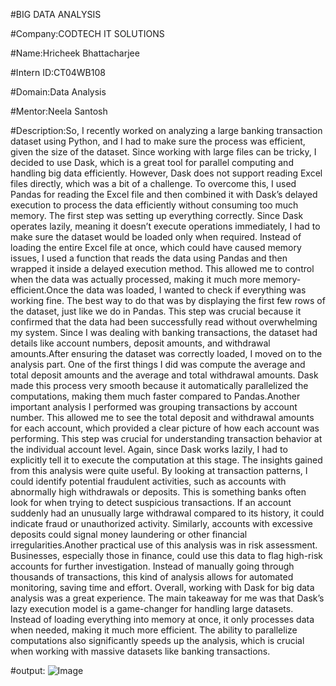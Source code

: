#BIG DATA ANALYSIS

#Company:CODTECH IT SOLUTIONS

#Name:Hricheek Bhattacharjee

#Intern ID:CT04WB108

#Domain:Data Analysis

#Mentor:Neela Santosh

#Description:So, I recently worked on analyzing a large banking transaction dataset using Python, and I had to make sure the process was efficient, given the size of the dataset. Since working with large files can be tricky, I decided to use Dask, which is a great tool for parallel computing and handling big data efficiently. However, Dask does not support reading Excel files directly, which was a bit of a challenge. To overcome this, I used Pandas for reading the Excel file and then combined it with Dask’s delayed execution to process the data efficiently without consuming too much memory.
The first step was setting up everything correctly. Since Dask operates lazily, meaning it doesn’t execute operations immediately, I had to make sure the dataset would be loaded only when required. Instead of loading the entire Excel file at once, which could have caused memory issues, I used a function that reads the data using Pandas and then wrapped it inside a delayed execution method. This allowed me to control when the data was actually processed, making it much more memory-efficient.Once the data was loaded, I wanted to check if everything was working fine. The best way to do that was by displaying the first few rows of the dataset, just like we do in Pandas. This step was crucial because it confirmed that the data had been successfully read without overwhelming my system. Since I was dealing with banking transactions, the dataset had details like account numbers, deposit amounts, and withdrawal amounts.After ensuring the dataset was correctly loaded, I moved on to the analysis part. One of the first things I did was compute the average and total deposit amounts and the average and total withdrawal amounts. Dask made this process very smooth because it automatically parallelized the computations, making them much faster compared to Pandas.Another important analysis I performed was grouping transactions by account number. This allowed me to see the total deposit and withdrawal amounts for each account, which provided a clear picture of how each account was performing. This step was crucial for understanding transaction behavior at the individual account level. Again, since Dask works lazily, I had to explicitly tell it to execute the computation at this stage.
The insights gained from this analysis were quite useful. By looking at transaction patterns, I could identify potential fraudulent activities, such as accounts with abnormally high withdrawals or deposits. This is something banks often look for when trying to detect suspicious transactions. If an account suddenly had an unusually large withdrawal compared to its history, it could indicate fraud or unauthorized activity. Similarly, accounts with excessive deposits could signal money laundering or other financial irregularities.Another practical use of this analysis was in risk assessment. Businesses, especially those in finance, could use this data to flag high-risk accounts for further investigation. Instead of manually going through thousands of transactions, this kind of analysis allows for automated monitoring, saving time and effort.
Overall, working with Dask for big data analysis was a great experience. The main takeaway for me was that Dask’s lazy execution model is a game-changer for handling large datasets. Instead of loading everything into memory at once, it only processes data when needed, making it much more efficient. The ability to parallelize computations also significantly speeds up the analysis, which is crucial when working with massive datasets like banking transactions.

#output: ![Image](https://github.com/user-attachments/assets/fe413b4a-ab4f-4968-aa76-e146474b4e18)

